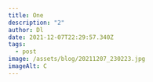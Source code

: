 ```yaml
---
title: One
description: "2"
author: Dl
date: 2021-12-07T22:29:57.340Z
tags:
  - post
image: /assets/blog/20211207_230223.jpg
imageAlt: C
---
```

![]()